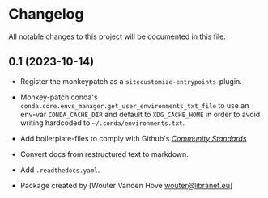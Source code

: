 # Changelog

All notable changes to this project will be documented in this file.


## 0.1 (2023-10-14)

- Register the monkeypatch as a ``sitecustomize-entrypoints``-plugin.

- Monkey-patch conda's ``conda.core.envs_manager.get_user_environments_txt_file``
  to use an env-var ``CONDA_CACHE_DIR`` and default to ``XDG_CACHE_HOME`` in order
  to avoid writing hardcoded to ``~/.conda/environments.txt``.

- Add boilerplate-files to comply with Github's [_Community Standards_](https://github.com/libranet/autoadd-bindir/community)

- Convert docs from restructured text to markdown.

- Add ``.readthedocs.yaml``.

- Package created by [Wouter Vanden Hove <wouter@libranet.eu>]
